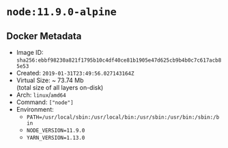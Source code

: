 # `node:11.9.0-alpine`

## Docker Metadata

- Image ID: `sha256:ebbf98230a821f1795b10c4df40ce81b1905e47d625cb9b4b0c7c617acb85e53`
- Created: `2019-01-31T23:49:56.027143164Z`
- Virtual Size: ~ 73.74 Mb  
  (total size of all layers on-disk)
- Arch: `linux`/`amd64`
- Command: `["node"]`
- Environment:
  - `PATH=/usr/local/sbin:/usr/local/bin:/usr/sbin:/usr/bin:/sbin:/bin`
  - `NODE_VERSION=11.9.0`
  - `YARN_VERSION=1.13.0`
